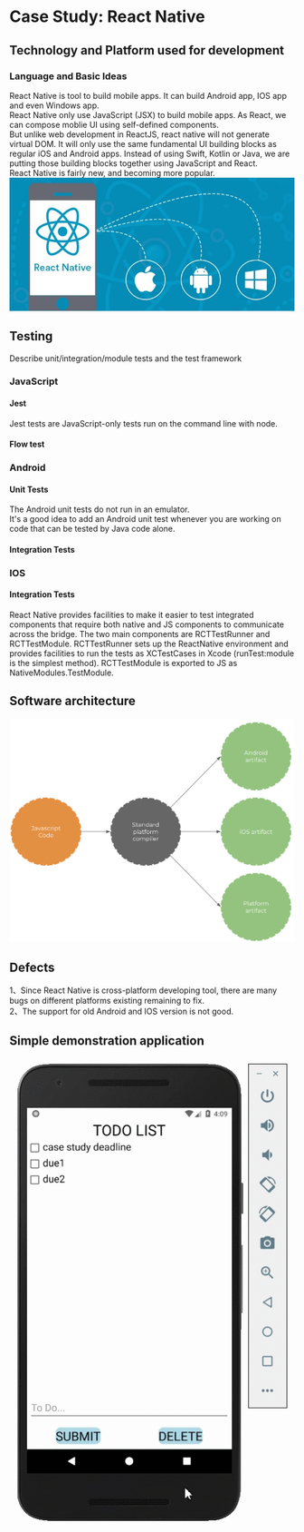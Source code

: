 # Case Study: React Native

## Technology and Platform used for development
### Language and Basic Ideas
React Native is tool to build mobile apps. It can build Android app, IOS app and even Windows app. 
<br />
React Native only use JavaScript (JSX) to build mobile apps. As React, we can compose moblie UI using self-defined components.
<br /> But unlike web development in ReactJS, react native will not generate virtual DOM. It will only use the same fundamental UI building blocks as regular iOS and Android apps. Instead of using Swift, Kotlin or Java, we are putting those building blocks together using JavaScript and React.
<br />
React Native is fairly new, and becoming more popular.
![](https://github.com/ec500-software-engineering/case-study-heliatbu/blob/master/pics/react%20native.jpg)
## Testing
Describe unit/integration/module tests and the test framework
### JavaScript
#### Jest
Jest tests are JavaScript-only tests run on the command line with node.
#### Flow test

### Android
#### Unit Tests
The Android unit tests do not run in an emulator.<br />It's a good idea to add an Android unit test whenever you are working on code that can be tested by Java code alone. 
#### Integration Tests

### IOS 
#### Integration Tests
React Native provides facilities to make it easier to test integrated components that require both native and JS components to communicate across the bridge. The two main components are RCTTestRunner and RCTTestModule. RCTTestRunner sets up the ReactNative environment and provides facilities to run the tests as XCTestCases in Xcode (runTest:module is the simplest method). RCTTestModule is exported to JS as NativeModules.TestModule.

## Software architecture
![](https://github.com/ec500-software-engineering/case-study-heliatbu/blob/master/pics/structure.png)
## Defects
1、Since React Native is cross-platform developing tool, there are many bugs on different platforms existing remaining to fix.
<br/> 2、The support for old Android and IOS version is not good.
## Simple demonstration application
![](https://github.com/ec500-software-engineering/case-study-heliatbu/blob/master/pics/demo.gif)


